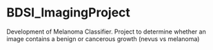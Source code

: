 # BDSI_ImagingProject
Development of Melanoma Classifier. 
Project to determine whether an image contains a benign or cancerous growth (nevus vs melanoma)


